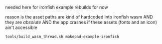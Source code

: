 needed here for ironfish example rebuilds for now

reason is the asset paths are kind of hardcoded into ironfish wasm AND they are *absolute* AND the app crashes if these assets (fonts and an icon) ain't accessible

`tools/build_wasm_thread.sh makepad-example-ironfish`